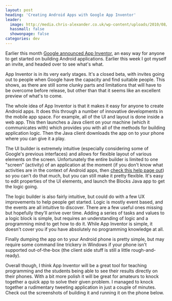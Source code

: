 ```yaml
---
layout: post
heading: 'Creating Android Apps with Google App Inventor'
leader:
  image: http://media.chris-alexander.co.uk/wp-content/uploads/2010/08/start.png
  hassmall: false
  showonpage: false
categories: dev
---
```


Earlier this month [Google announced App Inventor](http://mashable.com/2010/07/12/google-app-inventor/), an easy way for anyone to get started on building Android applications. Earlier this week I got myself an invite, and headed over to see what's what.

<!-- Replace missing image from http://media.chris-alexander.co.uk/wp-content/uploads/2010/08/logo.png -->

App Inventor is in its very early stages. It's a closed beta, with invites going out to people when Google have the capacity and find suitable people. This shows, as there are still some clunky parts and limitations that will have to be overcome before release, but other than that it seems like an excellent preview of what's to come.

The whole idea of App Inventor is that it makes it easy for anyone to create Android apps. It does this through a number of innovative developments in the mobile app space. For example, all of the UI and layout is done inside a web app. This then launches a Java client on your machine (which it communicates with) which provides you with all of the methods for building application logic. Then the Java client downloads the app on to your phone where you can give it a play.

The UI builder is extremely intuitive (especially considering some of Google's previous interfaces) and allows for flexible layout of various elements on the screen. Unfortunately the entire builder is limited to one "screen" (activity) of an application at the moment (if you don't know what activities are in the context of Android apps, then [check this help page out](http://developer.android.com/guide/topics/fundamentals.html#acttask)) so you can't do that much, but you can still make it pretty flexible. It's easy to edit properties of the UI elements, and launch the Blocks Java app to get the logic going.

The logic builder is also fairly intuitive, but could do with a few UX improvements to help people get started. Logic is mostly event based, and the events are all intuitive to discover. There are a few useful ones missing but hopefully they'll arrive over time. Adding a series of tasks and values to a logic block is simple, but requires an understanding of logic and a programming mind to get how to do it. While App Inventor is simple, it doesn't cover you if you have absolutely no programming knowledge at all.

Finally dumping the app on to your Android phone is pretty simple, but may require some command line trickery in Windows if your phone isn't supported out-of-the-box (the client side stuff is still a little rough-and-ready).

Overall though, I think App Inventor will be a great tool for teaching programming and the students being able to see their results directly on their phones. With a bit more polish it will be great for amateurs to knock together a quick app to solve their given problem. I managed to knock together a rudimentary tweeting application in just a couple of minutes. Check out the screenshots of building it and running it on the phone below.

<!-- Replace missing image from http://media.chris-alexander.co.uk/wp-content/uploads/2010/08/start.png -->

<!-- Replace missing image from http://media.chris-alexander.co.uk/wp-content/uploads/2010/08/button.png -->

<!-- Replace missing image from http://media.chris-alexander.co.uk/wp-content/uploads/2010/08/block_canvas.png -->

<!-- Replace missing image from http://media.chris-alexander.co.uk/wp-content/uploads/2010/08/twitter_login.png -->

<!-- Replace missing image from http://media.chris-alexander.co.uk/wp-content/uploads/2010/08/full_twitter.png -->

<!-- Replace missing image from http://media.chris-alexander.co.uk/wp-content/uploads/2010/08/full_twitter_blocks.png -->

<!-- Replace missing image from http://media.chris-alexander.co.uk/wp-content/uploads/2010/08/STA60002.jpg -->

<!-- Replace missing image from http://media.chris-alexander.co.uk/wp-content/uploads/2010/08/STA60003.jpg -->

<!-- Replace missing image from http://media.chris-alexander.co.uk/wp-content/uploads/2010/08/STA60004.jpg -->

<!-- Replace missing image from http://media.chris-alexander.co.uk/wp-content/uploads/2010/08/STA60005.jpg -->

<!-- Replace missing image from http://media.chris-alexander.co.uk/wp-content/uploads/2010/08/logo.png -->
